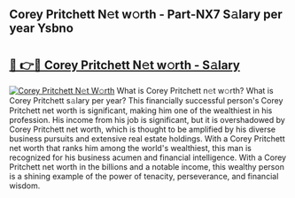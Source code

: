 ## Corey Pritchett N𝚎t w𝚘rth - Part-NX7 S𝚊lary per year Ysbno

# <h2><a href="http://gc01227.nevu.top/?p=Corey+Pritchett">🔗 👉🔴 Corey Pritchett N𝚎t w𝚘rth - S𝚊lary</a></h2>

[![Corey Pritchett N𝚎t W𝚘rth](https://i.imgur.com/Oavwk0R.jpeg)](http://gc01227.nevu.top/?p=Corey+Pritchett)
What is Corey Pritchett n𝚎t w𝚘rth? What is Corey Pritchett s𝚊lary per year?
This financially successful person's Corey Pritchett net worth is significant, making him one of the wealthiest in his profession. His income from his job is significant, but it is overshadowed by Corey Pritchett net worth, which is thought to be amplified by his diverse business pursuits and extensive real estate holdings. With a Corey Pritchett net worth that ranks him among the world's wealthiest, this man is recognized for his business acumen and financial intelligence. With a Corey Pritchett net worth in the billions and a notable income, this wealthy person is a shining example of the power of tenacity, perseverance, and financial wisdom.
